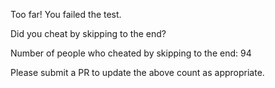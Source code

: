 Too far! You failed the test.

Did you cheat by skipping to the end? 

Number of people who cheated by skipping to the end: 94

Please submit a PR to update the above count as appropriate.
